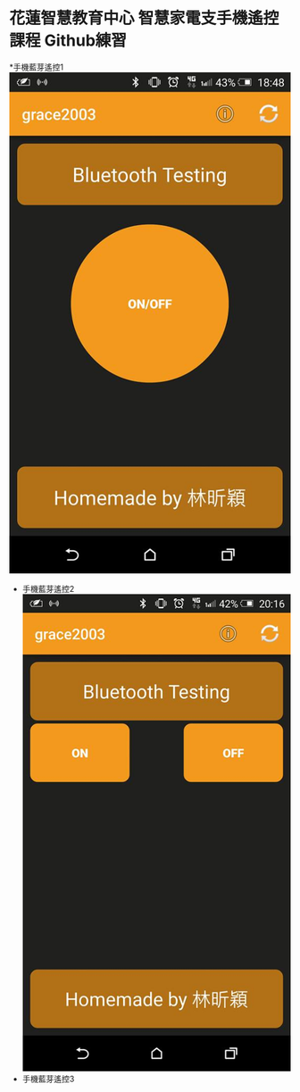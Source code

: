 # 花蓮智慧教育中心 智慧家電支手機遙控課程 Github練習
*手機藍芽遙控1
![alt 文字](test1.jpg "學員手機畫面截圖")
* 手機藍芽遙控2
![alt 文字](test2.jpg "手機藍芽畫面截圖")
* 手機藍芽遙控3



